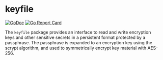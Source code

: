 # keyfile

[![GoDoc](https://img.shields.io/static/v1?label=godoc&message=reference&color=blue)](https://pkg.go.dev/github.com/creachadair/keyfile)
[![Go Report Card](https://goreportcard.com/badge/github.com/creachadair/keyfile)](https://goreportcard.com/report/github.com/creachadair/keyfile)

The `keyfile` package provides an interface to read and write encryption keys
and other sensitive secrets in a persistent format protected by a passphrase.
The passphrase is expanded to an encryption key using the scrypt algorithm, and
used to symmetrically encrypt key material with AES-256.
